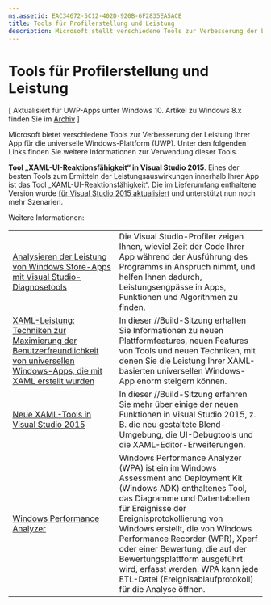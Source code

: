 ```yaml
---
ms.assetid: EAC34672-5C12-402D-920B-6F2835EA5ACE
title: Tools für Profilerstellung und Leistung
description: Microsoft stellt verschiedene Tools zur Verbesserung der Leistung Ihrer App für die universelle Windows-Plattform (UWP) bereit.
---
```

# Tools für Profilerstellung und Leistung

\[ Aktualisiert für UWP-Apps unter Windows 10. Artikel zu Windows 8.x finden Sie im [Archiv](http://go.microsoft.com/fwlink/p/?linkid=619132) \]

Microsoft bietet verschiedene Tools zur Verbesserung der Leistung Ihrer App für die universelle Windows-Plattform (UWP). Unter den folgenden Links finden Sie weitere Informationen zur Verwendung dieser Tools.

**Tool „XAML-UI-Reaktionsfähigkeit“ in Visual Studio 2015**. Eines der besten Tools zum Ermitteln der Leistungsauswirkungen innerhalb Ihrer App ist das Tool „XAML-UI-Reaktionsfähigkeit“. Die im Lieferumfang enthaltene Version wurde [für Visual Studio 2015 aktualisiert](http://blogs.msdn.com/b/wpf/archive/2015/01/14/new-ui-performance-analysis-tool-for-wpf-applications.aspx) und unterstützt nun noch mehr Szenarien.

Weitere Informationen:

|           |             |
|-----------|-------------|
| [Analysieren der Leistung von Windows Store-Apps mit Visual Studio-Diagnosetools](https://msdn.microsoft.com/en-us/library/windows/apps/xaml/hh696636.aspx) | Die Visual Studio-Profiler zeigen Ihnen, wieviel Zeit der Code Ihrer App während der Ausführung des Programms in Anspruch nimmt, und helfen Ihnen dadurch, Leistungsengpässe in Apps, Funktionen und Algorithmen zu finden. |
| [XAML-Leistung: Techniken zur Maximierung der Benutzerfreundlichkeit von universellen Windows-Apps, die mit XAML erstellt wurden](https://channel9.msdn.com/Events/Build/2015/3-698) | In dieser //Build-Sitzung erhalten Sie Informationen zu neuen Plattformfeatures, neuen Features von Tools und neuen Techniken, mit denen Sie die Leistung Ihrer XAML-basierten universellen Windows-App enorm steigern können. |
| [Neue XAML-Tools in Visual Studio 2015](https://channel9.msdn.com/Events/Build/2015/2-697) | In dieser //Build-Sitzung erfahren Sie mehr über einige der neuen Funktionen in Visual Studio 2015, z. B. die neu gestaltete Blend-Umgebung, die UI-Debugtools und die XAML-Editor-Erweiterungen. |
| [Windows Performance Analyzer](https://msdn.microsoft.com/en-us/library/windows/apps/xaml/hh448170.aspx) | Windows Performance Analyzer (WPA) ist ein im Windows Assessment and Deployment Kit (Windows ADK) enthaltenes Tool, das Diagramme und Datentabellen für Ereignisse der Ereignisprotokollierung von Windows erstellt, die von Windows Performance Recorder (WPR), Xperf oder einer Bewertung, die auf der Bewertungsplattform ausgeführt wird, erfasst werden. WPA kann jede ETL-Datei (Ereignisablaufprotokoll) für die Analyse öffnen. |

 



<!--HONumber=Mar16_HO1-->


